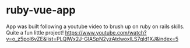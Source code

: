 # ruby-vue-app

App was built following a youtube video to brush up on ruby on rails skills. Quite a fun little project!
https://www.youtube.com/watch?v=o_z5pol6vZE&list=PLQIWx2J-GIASpN2yzAtdwoxILS7qld1XJ&index=5
